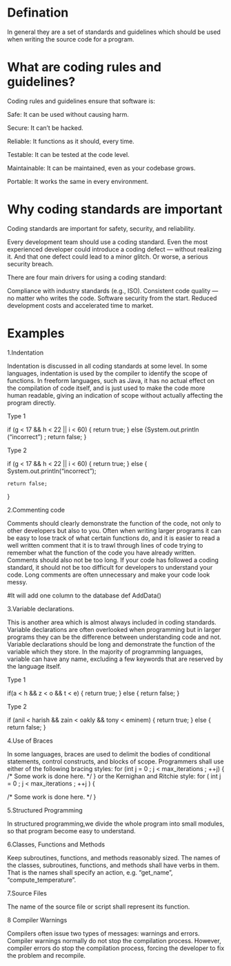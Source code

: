 # Defination

In general they are a set of standards and guidelines which should be used when writing the source code for a program.

# What are coding rules and guidelines?

Coding rules and guidelines ensure that software is:

Safe: It can be used without causing harm.

Secure: It can’t be hacked.

Reliable: It functions as it should, every time.

Testable: It can be tested at the code level.

Maintainable: It can be maintained, even as your codebase grows.

Portable: It works the same in every environment.

# Why coding standards are important

Coding standards are important for safety, security, and reliability.

Every development team should use a coding standard. Even the most experienced developer could introduce a coding defect — without realizing it. And that one defect could lead to a minor glitch. Or worse, a serious security breach.

There are four main drivers for using a coding standard:

Compliance with industry standards (e.g., ISO).
Consistent code quality — no matter who writes the code.
Software security from the start.
Reduced development costs and accelerated time to market.

# Examples

1.Indentation

Indentation is discussed in all coding standards at some level. In some languages, indentation is used by the compiler to identify the scope of functions. In freeform languages, such as Java, it has no actual effect on the compilation of code itself, and is just used to make the code more human readable, giving an indication of scope without actually affecting the program directly.

Type 1

if (g < 17 && h < 22 || i < 60) { return true; } else {System.out.println (“incorrect”) ; return false; }

Type 2

if (g < 17 && h < 22 ||  i < 60) 
{
 	return true; 
}
 else 
{ 
	System.out.println(“incorrect”);
	
	return false; 
} 


2.Commenting code

Comments should clearly demonstrate the function of the code, not only to other developers but also to you. Often when writing larger programs it can be easy to lose track of what certain functions do, and it is easier to read a well written comment that it is to trawl through lines of code trying to remember what the function of the code you have already written. 
Comments should also not be too long. If your code has followed a coding standard, it should not be too difficult for developers to understand your code. Long comments are often unnecessary and make your code look messy.

#It will add one column to the database
def AddData()

3.Variable declarations.

This is another area which is almost always included in coding standards. Variable declarations are often overlooked when programming but in larger programs they can be the difference between understanding code and not. Variable declarations should be long and demonstrate the function of the variable which they store. In the majority of programming languages, variable can have any name, excluding a few keywords that are reserved by the language itself.

Type 1

if(a < h && z < o && t < e)
  {
      return true;
  }
  else
    {
        return false;
    }
    
Type 2

if (anil < harish && zain < oakly && tony < eminem)
 {
      return true;
 }
  else
    {
        return false;
    }
    
4.Use of Braces

In some languages, braces are used to delimit the bodies of conditional statements, control constructs, and blocks of scope. Programmers shall use either of the following bracing styles:
for (int j = 0 ; j < max_iterations ; ++j)
{
 /* Some work is done here. */
}
or the Kernighan and Ritchie style:
for ( int j = 0 ; j < max_iterations ; ++j ) {

 /* Some work is done here. */
} 

5.Structured Programming

In structured programming,we divide the whole program into small modules, so that program become easy to understand. 

6.Classes, Functions and Methods

Keep subroutines, functions, and methods reasonably sized. The names of the classes, subroutines, functions, and methods shall have verbs in them. That is the names shall specify an action, e.g. “get_name”, “compute_temperature”.

7.Source Files

The name of the source file or script shall represent its function.

8 Compiler Warnings

Compilers often issue two types of messages: warnings and errors. Compiler warnings normally do not stop the compilation process. However, compiler errors do stop the compilation process, forcing the developer to fix the problem and recompile. 

